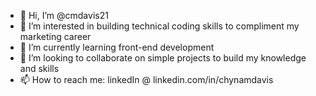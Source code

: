- 👋 Hi, I’m @cmdavis21
- 👀 I’m interested in building technical coding skills to compliment my marketing career
- 🌱 I’m currently learning front-end development
- 💞️ I’m looking to collaborate on simple projects to build my knowledge and skills
- 📫 How to reach me: linkedIn @ linkedin.com/in/chynamdavis

<!---
cmdavis21/cmdavis21 is a ✨ special ✨ repository because its `README.md` (this file) appears on your GitHub profile.
You can click the Preview link to take a look at your changes.
--->
